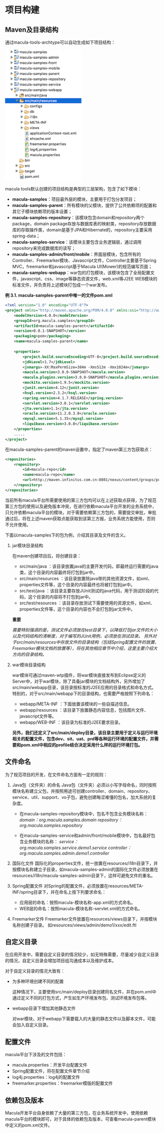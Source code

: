# 项目构建
## Maven及目录结构

通过macula-tools-archtype可以自动生成如下项目结构：

![tutorials-project-tree.png](../images/chapter1/tutorials-project-tree.png)

macula tools默认创建的项目结构是典型的三层架构，包含了如下模块：

* **macula-samples**：项目最外层的模块，主要用于打包分发项目；
* **macula-samples-parent**：所有模块的父模块，提供了公共依赖项的配置和其它子模块依赖项的版本设置；
* **macula-samples-repository**：该模块包含domain和repository两个package，domain package存放与数据库表的映射类，repository存放数据库的存取操作类，domain是基于JPA和Hibernate的，repository主要采用spring-data；
* **macula-samples-service**：该模块主要包含业务逻辑层，通过调用repository来完成数据库的读写；
* **macula-samples-admin/front/mobile**：界面层模块，包含所有的Controller、Freemarker模块、Javascript文件，Controller主要基于Spring MVC，freemarker和javascript基于Macula UI(Mower)的规范编写页面；
* **macula-samples-webapp**：war包的打包模块，该模块包含了全局配置文件，javascript、css、image等静态资源文件，web.xml等J2EE WEB模块的标准文件，并负责将上述模块打包成一个war发布。

**例 3.1. macula-samples-parent中唯一的文件pom.xml**

```xml
<?xml version="1.0" encoding="UTF-8"?>
<project xmlns="http://maven.apache.org/POM/4.0.0" xmlns:xsi="http://www.w3.org/2001/XMLSchema-instance" xsi:schemaLocation="http://maven.apache.org/POM/4.0.0 http://maven.apache.org/xsd/maven-4.0.0.xsd">
	<modelVersion>4.0.0</modelVersion>
	<groupId>org.macula.samples</groupId>
	<artifactId>macula-samples-parent</artifactId>
	<version>0.0.1-SNAPSHOT</version>
	<packaging>pom</packaging>
	<name>macula-samples-parent</name>

	<properties>
		<project.build.sourceEncoding>UTF-8</project.build.sourceEncoding>
		<jdkLevel>1.7</jdkLevel>
		<jvmargs>-XX:MaxPermSize=384m -Xms512m -Xmx1024m</jvmargs>
		<macula.version>3.0.0-SNAPSHOT</macula.version>
		<macula.plugins.version>3.0.0-SNAPSHOT</macula.plugins.version>
		<mockito.version>1.9.5</mockito.version>
		<junit.version>4.12</junit.version>
		<hsql.version>2.3.2</hsql.version>
		<spring.version>4.1.7.RELEASE</spring.version>
		<servlet.version>3.0.1</servlet.version>
		<jta.version>1.1</jta.version>
		<oracle.version>11.2.0.3.0</oracle.version>
		<mysql.version>5.1.35</mysql.version>
		<liquibase.version>3.0.8</liquibase.version>
	</properties>
    .....
</project>
```

在macula-samples-parent的maven设置中，指定了maven第三方包获取点：

```xml
<repositories>
    <repository>
        <id>macula-repo</id>
        <name>macula-repo</name>
        <url>http://maven.infinitus.com.cn:8081/nexus/content/groups/public</url>
    </repository>
</repositories>
```

当前所有macula平台所需要使用的第三方包均可以在上述获取点获得，为了规范第三方包的使用以及避免版本冲突，在进行依赖macula平台开发的业务系统中，只允许依赖macula平台的模块，对于需要依赖第三方包的，需要提交审批，审批通过后，将在上述maven获取点能获取到该第三方报，业务系统方能使用，否则不允许使用。

下面以macula-samples下的包为例，介绍其目录及文件的含义。

1. jar模块目录结构

    在maven创建项目后，将创建目录：
    
    * src/main/java ：该目录放置java的主要开发代码，即最终运行需要的java类，这个目录的内容最终将打包到jar中。
    * src/main/resources ：该目录放置除java带的其他资源文件，如xml、properties文件等，这个目录的内容最终也将被打包到jar中。
    * src/test/java ：该目录主要存放JUnit测试的java代码，用于测试阶段的代码，这个目录的内容将不打包到jar中。
    * src/test/resources ：该目录存放测试下需要使用的资源文件，如xml、properties文件等，这个目录的内容也不会打包到jar文件中。
    
    **重要**
    
    *需要特别强调的是，测试文件必须放在test目录下，以降低打包jar文件的大小以及代码结构的清晰度，对于编写的JUnit用例，必须放在测试目录。
另外对于src/main/resources中存放文件的目录结构（包括Spring配置文件的放置、Freemarker模块文档的放置等），将在其他相应章节中介绍，这里主要介绍大方向的目录结构。*
    
2. war模块目录结构

    war模块可通过maven-wtp插件，将war模块直接发布到Eclipse定义的Server中，对于war模块，除了具备jar模块的文档结构外，另外增加了src/main/webapp目录，该目录按标准的J2EE应用的目录格式和命名方式。特别的，对于src/main/webapp下的目录结构，也需要严格按照下列命名：
    * webapp/META-INF ：下面放置该模块的一些自描述信息。
    * webapp/resources ：该目录下放置静态内容信息，包括图片文件、javascript文件等。
    * webapp/WEB-INF ：该目录为标准的J2EE要求目录。
    
    **另外，我们还定义了src/main/deploy目录，该目录主要用于定义与运行环境相关的配置文件，包含dev、sit、uat、prd等各种运行环境的配置文件，并需要和pom.xml中相应的profile结合决定采用什么样的运行环境打包。**

## 文件命名

为了规范项目的开发，在文件命名方面有一定的规则：

1. Java包（文件夹）的命名
    Java包（文件夹）必须以小写字母命名，同时按照模块名称建立父包，并按照用途可创建controller、domain、repository、service、util、support、vo子包，避免创建晦涩难懂的包名，加大系统的复杂度。
    
    * 在macula-samples-repository模块中，包名不包含业务模块名称：
        *domain：org.macula.samples.domain*
        *repository：org.macula.samples.repository*
        
    * 在macula-samples-service和admin/front/mobile模块中，包名最好包含业务模块的名称：
        *service：org.macula.samples.service.demo1.service*
        *controller：org.macula.samples.admin.demo1.controller*

2. 国际化文件
    国际化的properties文件，统一放置在resources/i18n目录下，并按模块名称建立子目录，如macula-samples-admin的国际化文件必须放置在resources/i18n/macula-samples-admin目录下，这样可避免文件的重名。
    
3. Spring配置文件
    对Spring的配置文件，必须放置在resources/META-INF/spring目录下，并在命名上按下列要求命名：
    
    * 应用层的命名：按照macula-模块名称-app.xml的方式命名。
    * WEB层的命名：按照macula-模块名称-servlet.xml的方式命名。

4. Freemarker文件
    Freemarker文件放置在resources/views目录下，并按模块名称创建子目录。
    如resources/views/admin/demo1/xxx/edit.ftl

## 自定义目录

在应用开发中，需要自定义目录的情况较少，如无特殊需要，尽量减少自定义目录的情况，自定义目录会增加项目组沟通成本以及维护成本。

对于自定义目录的情况大致有：

* 为多种环境创建不同的配置
    
    这种情况下，主要使用src/main/deploy目录创建同名文件，并在pom.xml中通过定义不同的打包方式，产生如生产环境发布包、测试环境发布包等。

* webapp目录下增加其他静态文件
    
    对war模块，对于webapp下需要载入的大量的静态文件以及脚本文件，可能会加入自定义目录。

## 配置文件

macula平台下涉及的文件包括：

* macula.properties：开发平台配置文件
* Spring配置文件，将在配置文件章节介绍
* log4j.properties：log4j的配置文件
* freemarker.properties：freemarker模版的配置文件


## 依赖包及版本

Macula开发平台自身依赖了大量的第三方包，在业务系统开发中，使用依赖macula平台的模块即可，对于具体的依赖包及版本，可查看macula-parent模块中定义的pom.xml文件。



